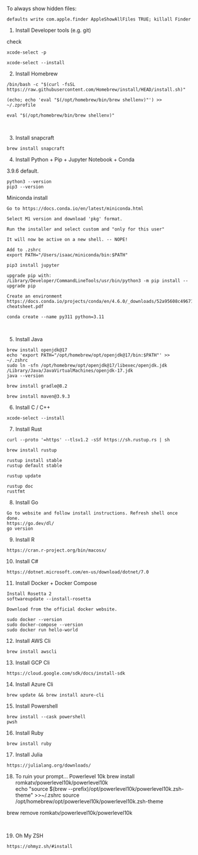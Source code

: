 To always show hidden files:

```
defaults write com.apple.finder AppleShowAllFiles TRUE; killall Finder
```

1. Install Developer tools (e.g. git)

check

```
xcode-select -p

xcode-select --install
```

2. Install Homebrew

```
/bin/bash -c "$(curl -fsSL https://raw.githubusercontent.com/Homebrew/install/HEAD/install.sh)"

(echo; echo 'eval "$(/opt/homebrew/bin/brew shellenv)"') >> ~/.zprofile

eval "$(/opt/homebrew/bin/brew shellenv)"
``` 

<br />

3. Install snapcraft

```
brew install snapcraft
```

4. Install Python + Pip + Jupyter Notebook + Conda

3.9.6 default.

```
python3 --version
pip3 --version
```

Miniconda install

```
Go to https://docs.conda.io/en/latest/miniconda.html

Select M1 version and download 'pkg' format. 

Run the installer and select custom and "only for this user"

It will now be active on a new shell. -- NOPE!

Add to .zshrc 
export PATH="/Users/isaac/miniconda/bin:$PATH"

pip3 install jupyter

upgrade pip with:
/Library/Developer/CommandLineTools/usr/bin/python3 -m pip install --upgrade pip

Create an environment
https://docs.conda.io/projects/conda/en/4.6.0/_downloads/52a95608c49671267e40c689e0bc00ca/conda-cheatsheet.pdf

conda create --name py311 python=3.11
```

<br />

5. Install Java

```
brew install openjdk@17 
echo 'export PATH="/opt/homebrew/opt/openjdk@17/bin:$PATH"' >> ~/.zshrc
sudo ln -sfn /opt/homebrew/opt/openjdk@17/libexec/openjdk.jdk /Library/Java/JavaVirtualMachines/openjdk-17.jdk
java --version

brew install gradle@8.2

brew install maven@3.9.3

```

6. Install C / C++

```
xcode-select --install

```

7. Install Rust

```
curl --proto '=https' --tlsv1.2 -sSf https://sh.rustup.rs | sh

brew install rustup

rustup install stable
rustup default stable

rustup update

rustup doc
rustfmt
```

8. Install Go

```
Go to website and follow install instructions. Refresh shell once done.
https://go.dev/dl/
go version
```

9. Install R

```
https://cran.r-project.org/bin/macosx/
```

10. Install C#

```
https://dotnet.microsoft.com/en-us/download/dotnet/7.0
```

11. Install Docker + Docker Compose

```
Install Rosetta 2
softwareupdate --install-rosetta

Download from the official docker website.

sudo docker --version
sudo docker-compose --version
sudo docker run hello-world
```

12. Install AWS Cli

```
brew install awscli
```

13. Install GCP Cli

```
https://cloud.google.com/sdk/docs/install-sdk
```

14. Install Azure Cli

```
brew update && brew install azure-cli
```

15. Install Powershell

```
brew install --cask powershell
pwsh
```

16. Install Ruby

```
brew install ruby
```

17. Install Julia

```
https://julialang.org/downloads/
```

18. To ruin your prompt...
Powerlevel 10k
brew install romkatv/powerlevel10k/powerlevel10k\
echo "source $(brew --prefix)/opt/powerlevel10k/powerlevel10k.zsh-theme" >>~/.zshrc
source /opt/homebrew/opt/powerlevel10k/powerlevel10k.zsh-theme

brew remove romkatv/powerlevel10k/powerlevel10k

<br />

19. Oh My ZSH

```
https://ohmyz.sh/#install
```
